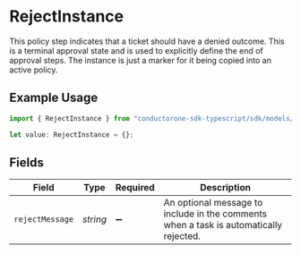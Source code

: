 # RejectInstance

This policy step indicates that a ticket should have a denied outcome. This is a terminal approval state and is used to explicitly define the end of approval steps.
 The instance is just a marker for it being copied into an active policy.

## Example Usage

```typescript
import { RejectInstance } from "conductorone-sdk-typescript/sdk/models/shared";

let value: RejectInstance = {};
```

## Fields

| Field                                                                                 | Type                                                                                  | Required                                                                              | Description                                                                           |
| ------------------------------------------------------------------------------------- | ------------------------------------------------------------------------------------- | ------------------------------------------------------------------------------------- | ------------------------------------------------------------------------------------- |
| `rejectMessage`                                                                       | *string*                                                                              | :heavy_minus_sign:                                                                    | An optional message to include in the comments when a task is automatically rejected. |